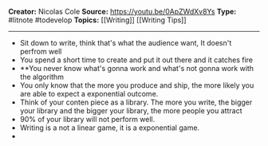 **Creator:** Nicolas Cole
**Source:** https://youtu.be/0ApZWdXv8Ys
**Type:** #litnote #todevelop 
**Topics:** [[Writing]] [[Writing Tips]]

---
- Sit down to write, think that's what the audience want, It doesn't perfrom well
- You spend a short time to create and put it out there and it catches fire
- **You never know what's gonna work and what's not gonna work with the algorithm
- You only know that the more you produce and ship, the more likely you are able to expect a exponential outcome.
- Think of your conten piece as a library. The more you write, the bigger your library and the bigger your library, the more people you attract
- 90% of your library will not perform well.
- Writing is a not a linear game, it is a exponential game.
- 
